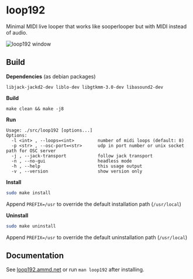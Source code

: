 # loop192

Minimal MIDI live looper that works like sooperlooper but with MIDI instead of audio.

![loop192 window](https://user-images.githubusercontent.com/5261671/140610503-493f5505-9a6e-4e40-b0d7-64b7ddc918b0.png)

## Build

**Dependencies** (as debian packages)
```
libjack-jackd2-dev liblo-dev libgtkmm-3.0-dev libasound2-dev
```

**Build**
```
make clean && make -j8
```

**Run**

```
Usage: ./src/loop192 [options...]
Options:
  -l <int> , --loops=<int>         number of midi loops (default: 8)
  -p <str> , --osc-port=<str>      udp in port number or unix socket path for OSC server
  -j , --jack-transport            follow jack transport
  -n , --no-gui                    headless mode
  -h , --help                      this usage output
  -v , --version                   show version only
```

**Install**

```bash
sudo make install
```

Append `PREFIX=/usr` to override the default installation path (`/usr/local`)

**Uninstall**

```bash
sudo make uninstall
```

Append `PREFIX=/usr` to override the default uninstallation path (`/usr/local`)

## Documentation

See [loop192.ammd.net](https://loop192.ammd.net/) or run `man loop192` after installing.
